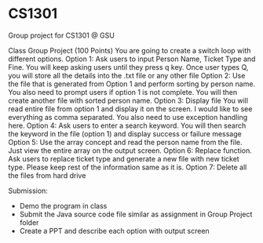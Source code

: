# CS1301
Group project for CS1301 @ GSU

Class Group Project (100 Points)
You are going to create a switch loop with different options.
Option 1: Ask users to input Person Name, Ticket Type and Fine. You will keep asking users until they press q key. Once user types Q, you will store all the details into the .txt file or any other file
Option 2: Use the file that is generated from Option 1 and perform sorting by person name. You also need to prompt users if option 1 is not complete. You will then create another file with sorted person name.
Option 3: Display file
You will read entire file from option 1 and display it on the screen. I would like to see everything as comma separated. You also need to use exception handling here.
Option 4:
Ask users to enter a search keyword. You will then search the keyword in the file (option 1) and display success or failure message
Option 5: Use the array concept and read the person name from the file. Just view the entire array on the output screen.
Option 6: Replace function. Ask users to replace ticket type and generate a new file with new ticket type. Please keep rest of the information same as it is. 
Option 7: Delete all the files from hard drive

Submission:
-    Demo the program in class
-    Submit the Java source code file similar as assignment in Group Project folder
-    Create a PPT and describe each option with output screen


